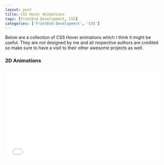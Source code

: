 ```yaml
---
layout: post
title: CSS Hover Animations
tags: [FrontEnd Development, CSS]
categories: ['FrontEnd Development', 'CSS'] 
---
```



Below are a collection of CSS Hover animations which I think it might be useful. They are not designed by me
and all respective authors are credited so make sure to have a visit to their other awesome projects
as well.

### 2D Animations


<iframe width="100%" height="300" src="//jsfiddle.net/mbuda03/jmcto0x6/embedded/result,css,html/dark/" allowfullscreen="allowfullscreen" frameborder="0"></iframe>